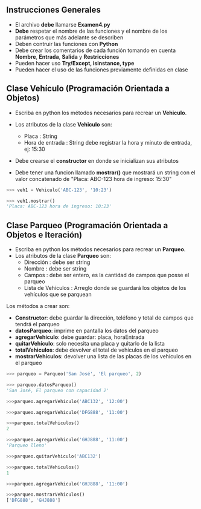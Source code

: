 
## Instrucciones Generales
- El archivo **debe** llamarse **Examen4.py**
- **Debe** respetar el nombre de las funciones y el nombre de los parámetros que más adelante se describen
- Deben contruir las funciones con **Python**
- Debe crear los comentarios de cada función tomando en cuenta **Nombre**, **Entrada**, **Salida** y **Restricciones**
- Pueden hacer uso **Try/Except, isinstance, type**
- Pueden hacer el uso de las funciones previamente definidas en clase


## Clase Vehículo (Programación Orientada a Objetos)

- Escriba en python los métodos necesarios para recrear un **Vehiculo**. 
- Los atributos de la  clase **Vehiculo** son: 
  - Placa : String
  - Hora de entrada : String debe registrar la hora y minuto de entrada, ej: 15:30

- Debe crearse el **constructor** en donde se inicializan sus atributos
- Debe tener una funcion llamado **mostrar()** que mostrará un string con el valor concatenado de "Placa: ABC-123 hora de ingreso: 15:30"

```python
>>> veh1 = Vehiculo('ABC-123', '10:23')

>>> veh1.mostrar()
'Placa: ABC-123 hora de ingreso: 10:23'

```


## Clase Parqueo (Programación Orientada a Objetos e Iteración)

- Escriba en python los métodos necesarios para recrear un **Parqueo**. 
- Los atributos de la  clase **Parqueo** son:
  - Dirección : debe ser string
  - Nombre : debe ser string
  - Campos  : debe ser entero, es la cantidad de campos que posse el parqueo
  - Lista de Vehículos : Arreglo donde se guardará los objetos de los vehículos que se parquean

Los métodos a crear son:

- **Constructor**: debe guardar la dirección, teléfono y total de campos que tendrá el parqueo
- **datosParqueo**: imprime en pantalla los datos del parqueo
- **agregarVehículo**: debe guardar: placa, horaEntrada
- **quitarVehículo**: solo necesita una placa y quitarlo de la lista
- **totalVehiculos**: debe devolver el total de vehículos en el parqueo
- **mostrarVehiculos**: devolver una lista de las placas de los vehículos en el parqueo

```python
>>> parqueo = Parqueo('San José', 'El parqueo', 2)

>>> parqueo.datosParqueo()
'San José, El parqueo con capacidad 2'

>>>parqueo.agregarVehiculo('ABC132', '12:00')

>>>parqueo.agregarVehiculo('DFG888', '11:00')

>>>parqueo.totalVehiculos()
2

>>>parqueo.agregarVehiculo('GHJ888', '11:00')
'Parqueo lleno'

>>>parqueo.quitarVehiculo('ABC132')

>>>parqueo.totalVehiculos()
1

>>>parqueo.agregarVehiculo('GHJ888', '11:00')

>>>parqueo.mostrarVehiculos()
['DFG888', 'GHJ888']

```

